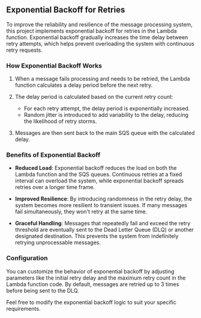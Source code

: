 ## Exponential Backoff for Retries

To improve the reliability and resilience of the message processing system, this project implements exponential backoff for retries in the Lambda function. Exponential backoff gradually increases the time delay between retry attempts, which helps prevent overloading the system with continuous retry requests.

### How Exponential Backoff Works

1. When a message fails processing and needs to be retried, the Lambda function calculates a delay period before the next retry.

2. The delay period is calculated based on the current retry count:
   - For each retry attempt, the delay period is exponentially increased.
   - Random jitter is introduced to add variability to the delay, reducing the likelihood of retry storms.

3. Messages are then sent back to the main SQS queue with the calculated delay.

### Benefits of Exponential Backoff

- **Reduced Load**: Exponential backoff reduces the load on both the Lambda function and the SQS queues. Continuous retries at a fixed interval can overload the system, while exponential backoff spreads retries over a longer time frame.

- **Improved Resilience**: By introducing randomness in the retry delay, the system becomes more resilient to transient issues. If many messages fail simultaneously, they won't retry at the same time.

- **Graceful Handling**: Messages that repeatedly fail and exceed the retry threshold are eventually sent to the Dead Letter Queue (DLQ) or another designated destination. This prevents the system from indefinitely retrying unprocessable messages.

### Configuration

You can customize the behavior of exponential backoff by adjusting parameters like the initial retry delay and the maximum retry count in the Lambda function code. By default, messages are retried up to 3 times before being sent to the DLQ.

Feel free to modify the exponential backoff logic to suit your specific requirements.
